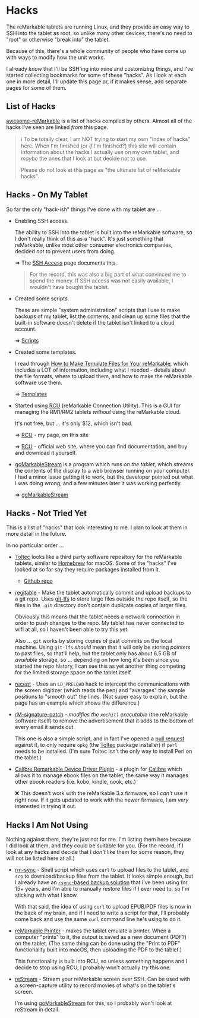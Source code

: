 # Hacks

The reMarkable tablets are running Linux, and they provide an easy way to SSH into the tablet as root, so unlike many other devices, there's no need to "root" or otherwise "break into" the tablet.

Because of this, there's a whole community of people who have come up with ways to modify how the unit works.

I already *know* that I'll be SSH'ing into mine and customizing things, and I've started collecting bookmarks for some of these "hacks". As I look at each one in more detail, I'll update this page or, if it makes sense, add separate pages for some of them.

## List of Hacks

[awesome-reMarkable](https://github.com/reHackable/awesome-reMarkable) is a list of hacks compiled by others. Almost all of the hacks I've seen are linked *from* this page.

> &#x2139;&#xFE0F; To be totally clear, I am NOT trying to start my own "index of hacks" here. When I'm finished (or *if* I'm finished?) this site will contain information about the hacks I actually use on my own tablet, and *maybe* the ones that I look at but decide not to use.
>
> Please do not look at this page as "the ultimate list of reMarkable hacks".

## Hacks - On My Tablet

So far the only "hack-ish" things I've done with my tablet are ...

* Enabling SSH access.

    The ability to SSH into the tablet is built into the reMarkable software, so I don't really think of this as a "hack". It's just something that reMarkable, unlike most other consumer electronics companies, decided *not* to prevent users from doing.

    &#x21D2; The [SSH Access](../info/ssh.md) page documents this.

    > For the record, this was also a big part of what convinced me to spend the money. If SSH access was not easily available, I wouldn't have bought the tablet.

* Created some scripts.

    These are simple "system administration" scripts that I use to make backups of my tablet, list the contents, and clean up some files that the built-in software doesn't delete if the tablet isn't linked to a cloud account.

    &#x21D2; [Scripts](../scripts/)

* Created some templates.

    I read through [How to Make Template Files for Your reMarkable](https://www.simplykyra.com/how-to-make-template-files-for-your-remarkable/), which includes a LOT of information, including what I needed - details about the file formats, where to upload them, and how to make the reMarkable software use them.

    &#x21D2; [Templates](../templates/)

* Started using [RCU](http://www.davisr.me/projects/rcu/) (reMarkable Connection Utility). This is a GUI for managing the RM1/RM2 tablets *without* using the reMarkable cloud.

    It's not free, but ... it's only $12, which isn't bad.

    &#x21D2; [RCU](../info.rcu.md) - my page, on this site

    &#x21D2; [RCU](http://www.davisr.me/projects/rcu/) - official web site, where you can find documentation, and buy and download it yourself.

* [goMarkableStream](https://github.com/owulveryck/goMarkableStream) is a program which runs *on the tablet*, which streams the contents of the display to a web browser running on your computer. I had a minor issue getting it to work, but the developer pointed out what I was doing wrong, and a few minutes later it was working perfectly.

    &#x21D2; [goMarkableStream](../info/goMarkableStream.md)


## Hacks - Not Tried Yet

This is a list of "hacks" that look interesting to me. I plan to look at them in more detail in the future.

In no particular order ...

* [Toltec](https://toltec-dev.org/) looks like a third party software repository for the reMarkable tablets, similar to [Homebrew](https://brew.sh/) for macOS. Some of the "hacks" I've looked at so far say they require packages installed from it.

    * [Github repo](https://github.com/toltec-dev/toltec)

* [regitable](https://github.com/after-eight/regitable) - Make the tablet automatically commit and upload backups to a git repo. Uses [git-lfs](https://github.com/git-lfs/git-lfs) to store large files outside the repo itself, so the files in the `.git` directory don't contain duplicate copies of larger files.

    Obviously this means that the tablet needs a network connection in order to push changes to the repo. My tablet has never connected to wifi at all, so I haven't been able to try this yet.

    Also ... `git` works by storing copies of past commits on the local machine. Using `git-lfs` *should* mean that it will only be storing *pointers* to past files, so that'll help, but the tablet only has about 6.5 GB of *available* storage, so ... depending on how long it's been since you started the repo history, I can see this as yet another thing competing for the limited storage space on the tablet itself.

* [recept](https://github.com/funkey/recept/) - Uses an `LD_PRELOAD` hack to intercept the communications with the screen digitizer (which reads the pen) and "averages" the sample positions to "smooth out" the lines. (Not super easy to explain, but the page has an example which shows the difference.)

* [rM-signature-patch](https://github.com/Barabazs/rM-signature-patch) - *modifies the `xochitl` executable* (the reMarkable software itself) to remove the advertisement that it adds to the bottom of every email it sends out.

    This one is also a simple script, and in fact I've opened a [pull request](https://github.com/Barabazs/rM-signature-patch/pull/2) against it, to only require `opkg` (the [Toltec](https://github.com/toltec-dev/toltec) package installer) if `perl` needs to be installed. (I'm sure Toltec isn't the only way to install Perl on the tablet.)

* [Calibre Remarkable Device Driver Plugin](https://github.com/naclander/Calibre-Remarkable-Device-Driver-Plugin) - a plugin for [Calibre](https://calibre-ebook.com/) which allows it to manage ebook files on the tablet, the same way it manages other ebook readers (i.e. kobo, kindle, nook, etc.)

    &#x274C; This doesn't work with the reMarkable 3.x firmware, so I *can't* use it right now. If it gets updated to work with the newer firmware, I am *very* interested in trying it out.

## Hacks I Am Not Using

Nothing against them, they're just not for me. I'm listing them here because I did look at them, and they could be suitable for you. (For the record, if I look at any hacks and decide that I *don't* like them for some reason, they will not be listed here at all.)

* [rm-sync](https://github.com/simonschllng/rm-sync) - Shell script which uses `curl` to upload files to the tablet, and `scp` to download/backup files from the tablet. It looks simple enough, but I already have an [`rsync`-based backup solution](../info/backups.md) that I've been using for 15+ years, and I'm able to manually restore files if I ever need to, so I'm sticking with what I know.

    With that said, the idea of using `curl` to upload EPUB/PDF files is now in the back of my brain, and if I need to write a script for that, I'll probably come back and use the same `curl` command line he's using to do it.

* [reMarkable Printer](https://github.com/Evidlo/remarkable_printer) - makes the tablet emulate a printer. When a computer "prints" to it, the output is saved as a new document (PDF?) on the tablet. (The same thing can be done using the "Print to PDF" functionality built into macOS, then uploading the PDF to the tablet.)

    This functionality is built into RCU, so unless something happens and I decide to stop using RCU, I probably won't actually *try* this one.

* [reStream](https://github.com/rien/reStream) - Stream your reMarkable screen over SSH. Can be used with a screen-capture utility to record movies of what's on the tablet's screen.

    I'm using [goMarkableStream](../info/goMarkableStream.md) for this, so I probably won't look at reStream in detail.
